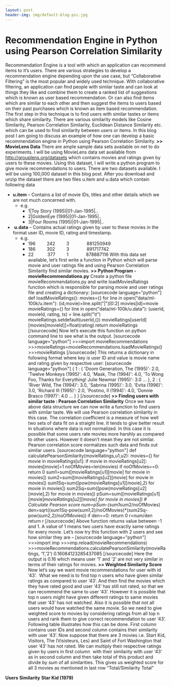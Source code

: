 ```yaml
---
layout: post
header-img: img/default-blog-pic.jpg
---
```


# Recommendation Engine in Python using Pearson Correlation Similarity

Recommendation Engine is a tool with which an application can recommend items to it’s users. There are various strategies to develop a recommendation engine depending upon the use case, but “Collaborative Filtering” is the most popular and widely used technique. With collaborative filtering, an application can find people with similar taste and can look at things they like and combine them to create a ranked list of suggestions which is known as user based recommendation. Or can also find items which are similar to each other and then suggest the items to users based on their past purchases which is known as item based recommendation. The first step in this technique is to find users with similar tastes or items which share similarity. There are various similarity models like Cosine Similarity, Pearson Correlation Similarity, Euclidean Distance Similarity etc. which can be used to find similarity between users or items. In this blog post I am going to discuss an example of how one can develop a basic recommendation engine in Python using Pearson Correlation Similarity. **>> MovieLens Data** There are ample sample data sets available on net to do experiments. I will be using MovieLens data set available from <http://grouplens.org/datasets> which contains movies and ratings given by users to these movies. Using this dataset, I will write a python program to give movie recommendations to users. There are two datasets available. I will be using 100,000 dataset in this blog post. After you download and unzip the dataset there are two files u.item and u.data which contain following data 

  * **u.item** – Contains a list of movie IDs, titles and other details which we are not much concerned with. 
    * e.g. 
      * 1|Toy Story (1995)|01-Jan-1995|..
      * 2|GoldenEye (1995)|01-Jan-1995|..
      * 3|Four Rooms (1995)|01-Jan-1995|..
  *  **u.data** – Contains actual ratings given by user to these movies in the format user ID, movie ID, rating and timestamp. 
    * e.g. 
      * 196         242         3              881250949
      * 186         302         3              891717742
      * 22           377         1              878887116
With this data set available, let’s first write a function in Python which will parse movie and user ratings file and using Pearson Correlation Similarity find similar movies. **>> Python Program - movieRecommendations.py** Create a python file movieRecommendations.py and write loadMoviesRatings function which is responsible for parsing movie and user ratings file and creating a dictionary: [sourcecode language="python"] def loadMovieRatings(): movies={} for line in open("data/ml-100k/u.item"): (id,movie)=line.split("|")[0:2] movies[id]=movie movieRatings={} for line in open("data/ml-100k/u.data"): (userId, movieId, rating, ts) = line.split("\t") movieRatings.setdefault(userId,{}) movieRatings[userId][movies[movieId]]=float(rating) return movieRatings [/sourcecode] Now let’s execute this function on python command line to see what is the output. [sourcecode language="python"] >>>import movieRecommendations >>>movieRatings=movieRecommendations.loadMovieRatings() >>>movieRatings [/sourcecode] This returns a dictionary in following format where key is user ID and value is movie name and rating given by respective user: [sourcecode language="python"] { 1 : { 'Doom Generation, The (1995)': 2.0, 'Twelve Monkeys (1995)': 4.0, 'Mask, The (1994)': 4.0, 'To Wong Foo, Thanks for Everything! Julie Newmar (1995)': 3.0 … }, 2 : { 'River Wild, The (1994)': 3.0, 'Sabrina (1995)': 3.0, 'Evita (1996)': 3.0, 'Richard III (1995)': 2.0, 'Postino, Il (1994)': 4.0, 'Donnie Brasco (1997)': 4.0 … } } [/sourcecode] **>> Finding users with similar taste : Pearson Correlation Similarity** Once we have above data structure we can now write a function to find users with similar taste. We will use Pearson correlation similarity in this case. The correlation coefficient is a measure of how well two sets of data fit on a straight line. It tends to give better result in situations where data is not normalized. In this case it is possible that some users rate movies more harshly as compared to other users. However it doesn’t mean they are not similar. Pearson correlation score normalizes such data and finds out similar users. [sourcecode language="python"] def calculatePearsonSimilarity(movieRatings,u1,u2): movies={} for movie in movieRatings[u1]: if movie in movieRatings[u2]: movies[movie]=1 noOfMovies=len(movies) if noOfMovies==0: return 0 sum1=sum([movieRatings[u1][movie] for movie in movies]) sum2=sum([movieRatings[u2][movie] for movie in movies]) sum1Sq=sum([pow(movieRatings[u1][movie],2) for movie in movies]) sum2Sq=sum([pow(movieRatings[u2][movie],2) for movie in movies]) pSum=sum([movieRatings[u1][movie]*movieRatings[u2][movie] for movie in movies]) # Calculate Pearson score num=pSum-(sum1*sum2/noOfMovies) den=sqrt((sum1Sq-pow(sum1,2)/noOfMovies)*(sum2Sq-pow(sum2,2)/noOfMovies)) if den==0: return 0 r=num/den return r [/sourcecode] Above function returns value between -1 and 1. A value of 1 means two users have exactly same ratings for every movie. Let’s now try this function with 2 users and see how similar they are – [sourcecode language="python"] >>>import imp >>>imp.reload(movieRecommendations) >>>movieRecommendations.calculatePearsonSimilarity(movieRatings, ‘1’,’2’) 0.16084123285437085 [/sourcecode] Here the output is 0.16 which means user ‘1’ and ‘2’ are not very similar in terms of their ratings for movies. **>> Weighted Similarity Score** Now let’s say we want movie recommendations for user with id ‘43’.  What we need is to find top n users who have given similar ratings as compared to user ‘43’. And then find the movies which they have rated good and user ‘43’ has still not rated, so that we can recommend the same to user ‘43’. However it is possible that top n users might have given different ratings to same movies that user ’43’ has not watched. Also it is possible that not all users would have watched the same movie. So we need to give weighted score to movies by considering ratings from all top n users and rank them to give correct recommendation to user ‘43’. Following table illustrates how this can be done. First column contains user IDs and second column contains their similarity with user ‘43’. Now suppose that there are 3 movies i.e. Start Kid, Visitors, The (Visisteurs, Les) and Saint of Fort Washington that user ‘43’ has not rated. We can multiply their respective ratings given by users in first column  with their similarity with user ‘43’ as in second column and then take total of this product and divide by sum of all similarities. This gives us weighted score for all 3 movies as mentioned in last row “Total/Similarity Total” 

**Users**
**Similarity**
**Star Kid (1979)**